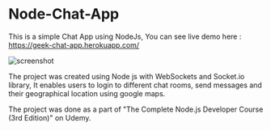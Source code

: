 # Node-Chat-App

This is a simple Chat App using NodeJs, You can see live demo here : https://geek-chat-app.herokuapp.com/

![screenshot](https://github.com/AhmedAymanBfcai/Node-Chat-App/blob/main/ChatPhoto.PNG)

The project was created using Node js with WebSockets and Socket.io library, It enables users to login to different chat rooms, 
send messages and their geographical location using google maps.

The project was done as a part of "The Complete Node.js Developer Course (3rd Edition)" on Udemy.
